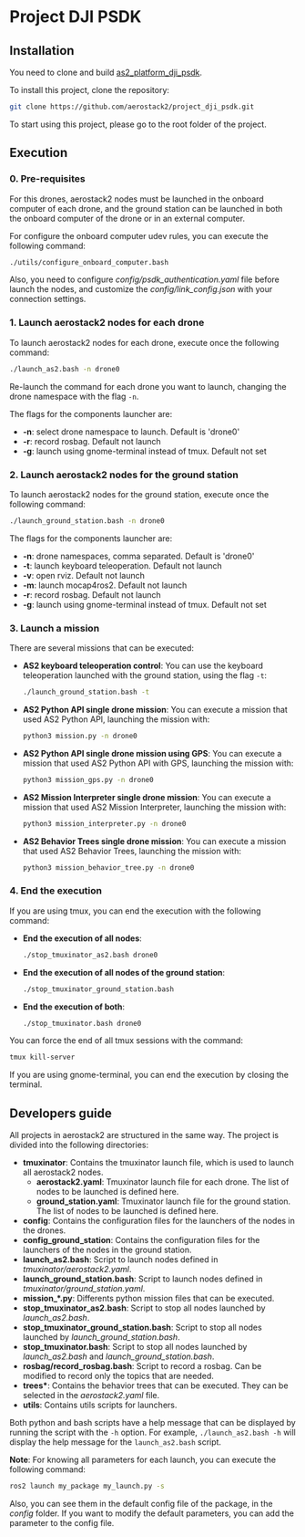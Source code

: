 # Project DJI PSDK

<!-- Please refer to https://aerostack2.github.io/_02_examples/dji/project_dji_psdk/index.html for more information. -->

## Installation

You need to clone and build [as2_platform_dji_psdk](https://github.com/aerostack2/as2_platform_dji_psdk).
<!-- refer to https://aerostack2.github.io/_03_aerial_platforms/_dji/index.html for more information. -->

To install this project, clone the repository:

```bash
git clone https://github.com/aerostack2/project_dji_psdk.git
```

To start using this project, please go to the root folder of the project.

## Execution

### 0. Pre-requisites
For this drones, aerostack2 nodes must be launched in the onboard computer of each drone, and the ground station can be launched in both the onboard computer of the drone or in an external computer.

For configure the onboard computer udev rules, you can execute the following command:

```bash
./utils/configure_onboard_computer.bash
```

Also, you need to configure *config/psdk_authentication.yaml* file before launch the nodes, and customize the *config/link_config.json* with your connection settings.

### 1. Launch aerostack2 nodes for each drone
To launch aerostack2 nodes for each drone, execute once the following command:

```bash
./launch_as2.bash -n drone0
```

Re-launch the command for each drone you want to launch, changing the drone namespace with the flag `-n`.

The flags for the components launcher are:

- **-n**: select drone namespace to launch. Default is 'drone0'
- **-r**: record rosbag. Default not launch
- **-g**: launch using gnome-terminal instead of tmux. Default not set

### 2. Launch aerostack2 nodes for the ground station
To launch aerostack2 nodes for the ground station, execute once the following command:

```bash
./launch_ground_station.bash -n drone0
```

The flags for the components launcher are:

- **-n**: drone namespaces, comma separated. Default is 'drone0'
- **-t**: launch keyboard teleoperation. Default not launch
- **-v**: open rviz. Default not launch
- **-m**: launch mocap4ros2. Default not launch
- **-r**: record rosbag. Default not launch
- **-g**: launch using gnome-terminal instead of tmux. Default not set

### 3. Launch a mission
There are several missions that can be executed:

- **AS2 keyboard teleoperation control**: You can use the keyboard teleoperation launched with the ground station, using the flag `-t`:
  ```bash
  ./launch_ground_station.bash -t
  ```
- **AS2 Python API single drone mission**: You can execute a mission that used AS2 Python API, launching the mission with:
  ```bash
  python3 mission.py -n drone0
  ```
- **AS2 Python API single drone mission using GPS**: You can execute a mission that used AS2 Python API with GPS, launching the mission with:
  ```bash
  python3 mission_gps.py -n drone0
  ```
- **AS2 Mission Interpreter single drone mission**: You can execute a mission that used AS2 Mission Interpreter, launching the mission with:
  ```bash
  python3 mission_interpreter.py -n drone0
  ```
- **AS2 Behavior Trees single drone mission**: You can execute a mission that used AS2 Behavior Trees, launching the mission with:
  ```bash
  python3 mission_behavior_tree.py -n drone0
  ```

### 4. End the execution

If you are using tmux, you can end the execution with the following command:

- **End the execution of all nodes**:
  ```bash
  ./stop_tmuxinator_as2.bash drone0
  ```
- **End the execution of all nodes of the ground station**:
  ```bash
  ./stop_tmuxinator_ground_station.bash
  ```
- **End the execution of both**:
  ```bash
  ./stop_tmuxinator.bash drone0
  ```

You can force the end of all tmux sessions with the command:
```bash
tmux kill-server
```

If you are using gnome-terminal, you can end the execution by closing the terminal.

## Developers guide

All projects in aerostack2 are structured in the same way. The project is divided into the following directories:

- **tmuxinator**: Contains the tmuxinator launch file, which is used to launch all aerostack2 nodes.
  - **aerostack2.yaml**: Tmuxinator launch file for each drone. The list of nodes to be launched is defined here.
  - **ground_station.yaml**: Tmuxinator launch file for the ground station. The list of nodes to be launched is defined here.
- **config**: Contains the configuration files for the launchers of the nodes in the drones.
- **config_ground_station**: Contains the configuration files for the launchers of the nodes in the ground station.
- **launch_as2.bash**: Script to launch nodes defined in *tmuxinator/aerostack2.yaml*.
- **launch_ground_station.bash**: Script to launch nodes defined in *tmuxinator/ground_station.yaml*.
- **mission_\*.py**: Differents python mission files that can be executed.
- **stop_tmuxinator_as2.bash**: Script to stop all nodes launched by *launch_as2.bash*.
- **stop_tmuxinator_ground_station.bash**: Script to stop all nodes launched by *launch_ground_station.bash*.
- **stop_tmuxinator.bash**: Script to stop all nodes launched by *launch_as2.bash* and *launch_ground_station.bash*.
- **rosbag/record_rosbag.bash**: Script to record a rosbag. Can be modified to record only the topics that are needed.
- **trees\***: Contains the behavior trees that can be executed. They can be selected in the *aerostack2.yaml* file.
- **utils**: Contains utils scripts for launchers.

Both python and bash scripts have a help message that can be displayed by running the script with the `-h` option. For example, `./launch_as2.bash -h` will display the help message for the `launch_as2.bash` script.

**Note**: For knowing all parameters for each launch, you can execute the following command:

```bash
ros2 launch my_package my_launch.py -s
```

Also, you can see them in the default config file of the package, in the *config* folder. If you want to modify the default parameters, you can add the parameter to the config file.